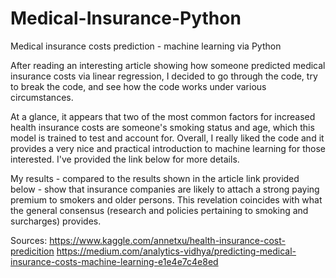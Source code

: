 

# Medical-Insurance-Python

Medical insurance costs prediction - machine learning via Python

After reading an interesting article showing how someone predicted medical insurance costs via linear regression, I decided to go through the code, try to break the code, and see how the code works under various circumstances. 

At a glance, it appears that two of the most common factors for increased health insurance costs are someone's smoking status and age, which this model is trained to test and account for. Overall, I really liked the code and it provides a very nice and practical introduction to machine learning for those interested. I've provided the link below for more details.  

My results - compared to the results shown in the article link provided below - show that insurance companies are likely to attach a strong paying premium to smokers and older persons. This revelation coincides with what the general consensus (research and policies pertaining to smoking and surcharges) provides. 

Sources: 
https://www.kaggle.com/annetxu/health-insurance-cost-predicition
https://medium.com/analytics-vidhya/predicting-medical-insurance-costs-machine-learning-e1e4e7c4e8ed
